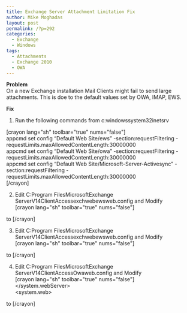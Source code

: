 ```yaml
---
title: Exchange Server Attachment Limitation Fix
author: Mike Moghadas
layout: post
permalink: /?p=292
categories:
  - Exchange
  - Windows
tags:
  - Attachments
  - Exchange 2010
  - OWA
---
```

**Problem**  
On a new Exchange installation Mail Clients might fail to send large attachments. This is doe to the default values set by OWA, IMAP, EWS.

**Fix**  
1. Run the following commands from c:windowssystem32inetsrv

<!--more-->

[crayon lang="sh" toolbar="true" nums="false"]  
appcmd set config “Default Web Site/ews” -section:requestFiltering -requestLimits.maxAllowedContentLength:30000000  
appcmd set config “Default Web Site/owa” -section:requestFiltering -requestLimits.maxAllowedContentLength:30000000  
appcmd set config “Default Web Site/Microsoft-Server-Activesync” -section:requestFiltering -requestLimits.maxAllowedContentLength:30000000  
[/crayon]

2. Edit C:Program FilesMicrosoftExchange ServerV14ClientAccessexchwebewsweb.config and Modify  
[crayon lang="sh" toolbar="true" nums="false"]  
<httpRuntime maxRequestLength=”2097151″ />  
to  
<httpRuntime executionTimeout=”1200″ maxRequestLength=”30720″ />  
[/crayon]

3. Edit C:Program FilesMicrosoftExchange ServerV14ClientAccessexchwebewsweb.config and Modify  
[crayon lang="sh" toolbar="true" nums="false"]  
<EWSMessageEncoderSoap11Element />  
<httpsTransport maxReceivedMessageSize=”13600000″ authenticationScheme=”Anonymous” maxBufferSize=”81920″ transferMode=”Streamed”>  
to  
<EWSMessageEncoderSoap11Element />  
<httpsTransport maxReceivedMessageSize=”31457280″ authenticationScheme=”Anonymous” maxBufferSize=”81920″ transferMode=”Streamed”>  
[/crayon]

4. Edit C:Program FilesMicrosoftExchange ServerV14ClientAccessOwaweb.config and Modify  
[crayon lang="sh" toolbar="true" nums="false"]  
</system.webServer>  
<system.web>  
<httpRuntime maxRequestLength=”30000″ />  
to  
</system.webServer>  
<system.web>  
<httpRuntime maxRequestLength=”30000″ />  
[/crayon]